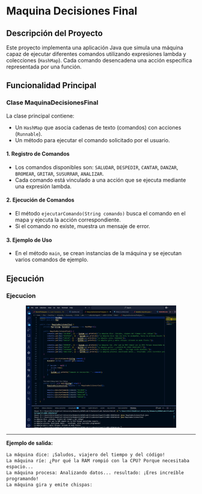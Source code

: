 # Maquina Decisiones Final

## Descripción del Proyecto

Este proyecto implementa una aplicación Java que simula una máquina capaz de ejecutar diferentes comandos utilizando expresiones lambda y colecciones (`HashMap`). Cada comando desencadena una acción específica representada por una función.

## Funcionalidad Principal

### Clase MaquinaDecisionesFinal

La clase principal contiene:

- Un `HashMap` que asocia cadenas de texto (comandos) con acciones (`Runnable`).
- Un método para ejecutar el comando solicitado por el usuario.

#### 1. Registro de Comandos
- Los comandos disponibles son: `SALUDAR`, `DESPEDIR`, `CANTAR`, `DANZAR`, `BROMEAR`, `GRITAR`, `SUSURRAR`, `ANALIZAR`.
- Cada comando está vinculado a una acción que se ejecuta mediante una expresión lambda.

#### 2. Ejecución de Comandos
- El método `ejecutarComando(String comando)` busca el comando en el mapa y ejecuta la acción correspondiente.
- Si el comando no existe, muestra un mensaje de error.

#### 3. Ejemplo de Uso
- En el método `main`, se crean instancias de la máquina y se ejecutan varios comandos de ejemplo.

## Ejecución

### Ejecucion 
<div align="center">
  <img src="../Pictures/reto6.1.jpg" alt="reto6.1" width="400"/>
</div>


---

**Ejemplo de salida:**
```
La máquina dice: ¡Saludos, viajero del tiempo y del código!
La máquina ríe: ¿Por qué la RAM rompió con la CPU? Porque necesitaba espacio...
La máquina procesa: Analizando datos... resultado: ¡Eres increíble programando!
La máquina gira y emite chispas: